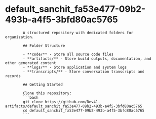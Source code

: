 # default_sanchit_fa53e477-09b2-493b-a4f5-3bfd80ac5765
            A structured repository with dedicated folders for organization.

            ## Folder Structure

            - **code/** - Store all source code files
            - **artifacts/** - Store build outputs, documentation, and other generated content
            - **logs/** - Store application and system logs
            - **transcripts/** - Store conversation transcripts and records

            ## Getting Started

            Clone this repository:
            ```bash
            git clone https://github.com/Dev41-artifacts/default_sanchit_fa53e477-09b2-493b-a4f5-3bfd80ac5765
            cd default_sanchit_fa53e477-09b2-493b-a4f5-3bfd80ac5765
            ```
            